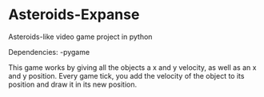 # Asteroids-Expanse
Asteroids-like video game project in python


Dependencies:
-pygame

This game works by giving all the objects a x and y velocity, as well as an x and y position.
Every game tick, you add the velocity of the object to its position and draw it in its new position. 
